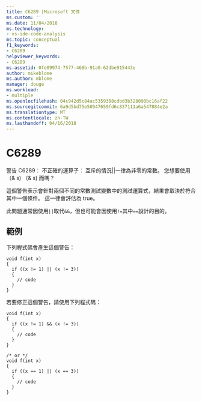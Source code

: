 ```yaml
---
title: C6289 |Microsoft 文件
ms.custom: ''
ms.date: 11/04/2016
ms.technology:
- vs-ide-code-analysis
ms.topic: conceptual
f1_keywords:
- C6289
helpviewer_keywords:
- C6289
ms.assetid: 0fe09974-7577-468b-91a0-62dbe915443e
author: mikeblome
ms.author: mblome
manager: douge
ms.workload:
- multiple
ms.openlocfilehash: 04c942d5c84ac5359308cdbd3b328090bc16af22
ms.sourcegitcommit: 6a9d5bd75e50947659fd6c837111a6a547884e2a
ms.translationtype: MT
ms.contentlocale: zh-TW
ms.lasthandoff: 04/16/2018
---
```

# <a name="c6289"></a>C6289
警告 C6289： 不正確的運算子： 互斥的情況&#124;&#124;一律為非零的常數。 您想要使用 （& s) （& s) 而嗎？  
  
 這個警告表示會針對兩個不同的常數測試變數中的測試運算式，結果會取決於符合其中一個條件。 這一律會評估為 true。  
  
 此問題通常因使用`||`取代`&&`，但也可能會因使用`!=`其中`==`設計的目的。  
  
## <a name="example"></a>範例  
 下列程式碼會產生這個警告：  
  
```  
void f(int x)  
{  
  if ((x != 1) || (x != 3))  
  {  
    // code   
  }  
}  
```  
  
 若要修正這個警告，請使用下列程式碼：  
  
```  
void f(int x)  
{  
  if ((x != 1) && (x != 3))  
  {  
    // code   
  }  
}  
  
/* or */  
void f(int x)  
{  
  if ((x == 1) || (x == 3))  
  {  
    // code   
  }  
}  
```